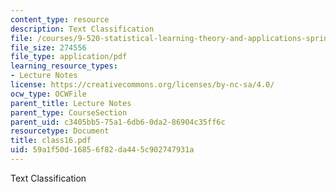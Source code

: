 ```yaml
---
content_type: resource
description: Text Classification
file: /courses/9-520-statistical-learning-theory-and-applications-spring-2003/59a1f50d16856f82da445c902747931a_class16.pdf
file_size: 274556
file_type: application/pdf
learning_resource_types:
- Lecture Notes
license: https://creativecommons.org/licenses/by-nc-sa/4.0/
ocw_type: OCWFile
parent_title: Lecture Notes
parent_type: CourseSection
parent_uid: c3405bb5-75a1-6db6-0da2-86904c35ff6c
resourcetype: Document
title: class16.pdf
uid: 59a1f50d-1685-6f82-da44-5c902747931a
---
```

Text Classification